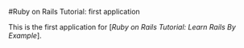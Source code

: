 #Ruby on Rails Tutorial: first application

This is the first application for [*Ruby on Rails Tutorial: Learn Rails By Example*].
